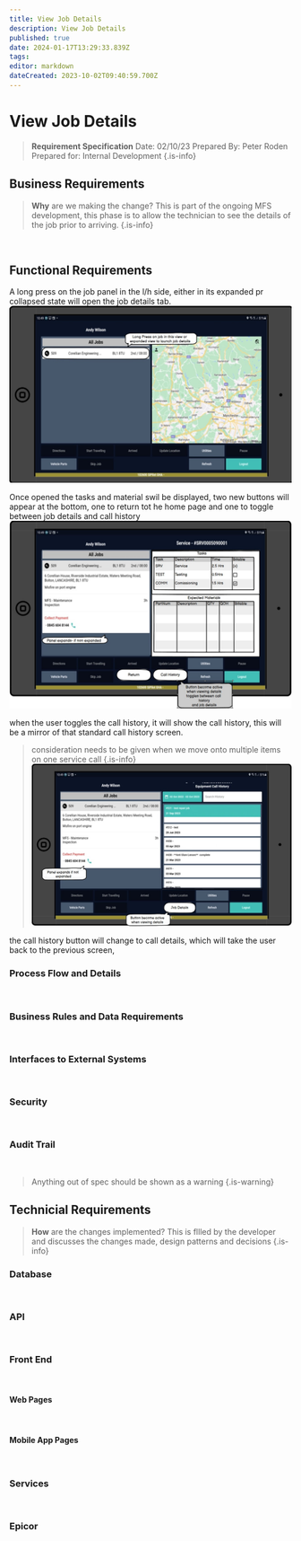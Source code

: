 ```yaml
---
title: View Job Details
description: View Job Details
published: true
date: 2024-01-17T13:29:33.839Z
tags: 
editor: markdown
dateCreated: 2023-10-02T09:40:59.700Z
---
```


# View Job Details

> **Requirement Specification**
> Date: 02/10/23
> Prepared By: Peter Roden
> Prepared for: Internal Development
{.is-info}

## Business Requirements

> **Why** are we making the change?
> This is part of the ongoing MFS development, this phase is to allow the technician to see the details of the job prior to arriving.
{.is-info}

<br/>

## Functional Requirements
A long press on the job panel in the l/h side, either in its expanded pr collapsed state will open the job details tab.![job_details_1.jpg](/job_details_1.jpg)

Once opened the tasks and material swil be displayed, two new buttons will appear at the bottom, one to return tot he home page and one to toggle between job details and call history
![job_details_2.jpg](/job_details_2.jpg)

when the user toggles the call history, it will show the call history, this will be a mirror of that standard call history screen.
> consideration needs to be given when we move onto multiple items on one service call
{.is-info}
![call_details_3.jpg](/call_details_3.jpg)

the call history button will change to call details, which will take the user back to the previous screen,




### Process Flow and Details
<br/>

### Business Rules and Data Requirements
<br/>

### Interfaces to External Systems
<br/>

### Security
<br/>

### Audit Trail
<br/>

> Anything out of spec should be shown as a warning
{.is-warning}


## Technicial Requirements

> **How** are the changes implemented?
> This is fllled by the developer and discusses the changes made, design patterns and decisions
{.is-info}

### Database
<br/>

### API
<br/>

### Front End
<br/>

#### Web Pages
<br/>

#### Mobile App Pages
<br/>

### Services
<br/>

### Epicor
